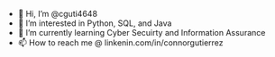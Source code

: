 - 👋 Hi, I’m @cguti4648
- 👀 I’m interested in Python, SQL, and Java
- 🌱 I’m currently learning Cyber Secuirty and Information Assurance
- 📫 How to reach me @ linkenin.com/in/connorgutierrez

<!---
cguti4648/cguti4648 is a ✨ special ✨ repository because its `README.md` (this file) appears on your GitHub profile.
You can click the Preview link to take a look at your changes.
--->
